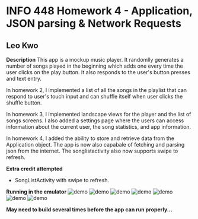 # INFO 448 Homework 4 - Application, JSON parsing & Network Requests
## Leo Kwo
**Description**
This app is a mockup music player. It randomlly generates a number of songs played in the beginning which adds one every time the user clicks on the play button. It also responds to the user's button presses and text entry.

In homework 2, I implemented a list of all the songs in the playlist that can respond to user's touch input and can shuffle itself when user clicks the shuffle button.

In homework 3, I implemented landscape views for the player and the list of songs screens. I also added a settings page where the users can access information about the current user, the song statistics, and app information.

In homework 4, I added the ability to store and retrieve data from the Application object. The app is now also capabale of fetching and parsing json from the internet. The songlistactivity also now supports swipe to refresh.


**Extra credit attempted**
- SongListActivity with swipe to refresh.

**Running in the emulator**
![demo](img/in_sim_4_1.png)
![demo](img/in_sim_4_2.png)
![demo](img/in_sim_4_3.png)
![demo](img/in_sim_4_4.png)
![demo](img/in_sim_4_5.png)
![demo](img/in_sim_4_6.png)
![demo](img/in_sim_4_7.png)

**May need to build several times before the app can run properly...**
